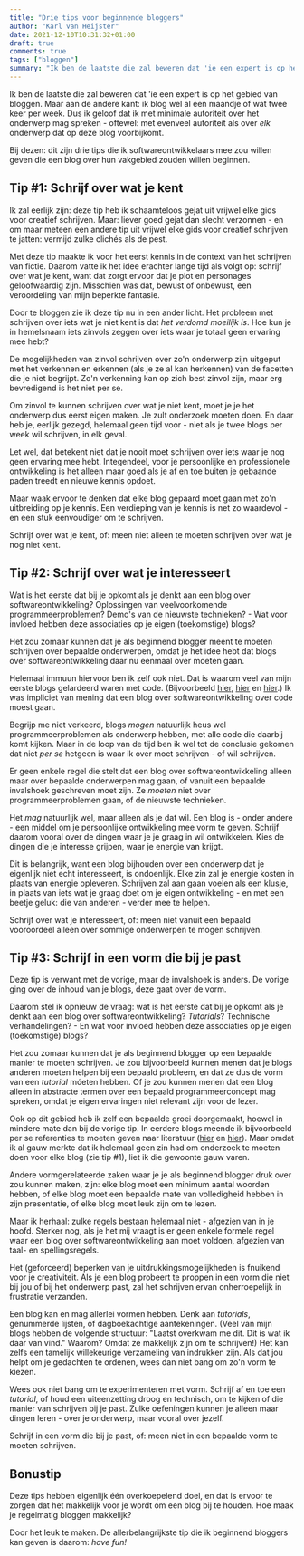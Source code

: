 ```yaml
---
title: "Drie tips voor beginnende bloggers"
author: "Karl van Heijster"
date: 2021-12-10T10:31:32+01:00
draft: true
comments: true
tags: ["bloggen"]
summary: "Ik ben de laatste die zal beweren dat 'ie een expert is op het gebied van bloggen. Maar aan de andere kant: ik blog wel al een maandje of wat twee keer per week. Dus ik geloof dat ik met minimale autoriteit over het onderwerp mag spreken - oftewel: met evenveel autoriteit als over *elk* onderwerp dat op deze blog voorbijkomt. Bij dezen: dit zijn drie tips die ik softwareontwikkelaars mee zou willen geven die een blog over hun vakgebied zouden willen beginnen."
---
```


Ik ben de laatste die zal beweren dat 'ie een expert is op het gebied van bloggen. Maar aan de andere kant: ik blog wel al een maandje of wat twee keer per week. Dus ik geloof dat ik met minimale autoriteit over het onderwerp mag spreken - oftewel: met evenveel autoriteit als over *elk* onderwerp dat op deze blog voorbijkomt.  


Bij dezen: dit zijn drie tips die ik softwareontwikkelaars mee zou willen geven die een blog over hun vakgebied zouden willen beginnen.


## Tip #1: Schrijf over wat je kent


Ik zal eerlijk zijn: deze tip heb ik schaamteloos gejat uit vrijwel elke gids voor creatief schrijven. Maar: liever goed gejat dan slecht verzonnen - en om maar meteen een andere tip uit vrijwel elke gids voor creatief schrijven te jatten: vermijd zulke clichés als de pest.


Met deze tip maakte ik voor het eerst kennis in de context van het schrijven van fictie. Daarom vatte ik het idee erachter lange tijd als volgt op: schrijf over wat je kent, want dat zorgt ervoor dat je plot en personages geloofwaardig zijn. Misschien was dat, bewust of onbewust, een veroordeling van mijn beperkte fantasie.


Door te bloggen zie ik deze tip nu in een ander licht. Het probleem met schrijven over iets wat je niet kent is dat *het verdomd moeilijk is*. Hoe kun je in hemelsnaam iets zinvols zeggen over iets waar je totaal geen ervaring mee hebt?


De mogelijkheden van zinvol schrijven over zo'n onderwerp zijn uitgeput met het verkennen en erkennen (als je ze al kan herkennen) van de facetten die je niet begrijpt. Zo'n verkenning kan op zich best zinvol zijn, maar erg bevredigend is het niet per se.


Om zinvol te kunnen schrijven over wat je niet kent, moet je je het onderwerp dus eerst eigen maken. Je zult onderzoek moeten doen. En daar heb je, eerlijk gezegd, helemaal geen tijd voor - niet als je twee blogs per week wil schrijven, in elk geval. 


Let wel, dat betekent niet dat je nooit moet schrijven over iets waar je nog geen ervaring mee hebt. Integendeel, voor je persoonlijke en professionele ontwikkeling is het alleen maar goed als je af en toe buiten je gebaande paden treedt en nieuwe kennis opdoet. 


Maar waak ervoor te denken dat elke blog gepaard moet gaan met zo'n uitbreiding op je kennis. Een verdieping van je kennis is net zo waardevol - en een stuk eenvoudiger om te schrijven.


Schrijf over wat je kent, of: meen niet alleen te moeten schrijven over wat je nog niet kent.


## Tip #2: Schrijf over wat je interesseert


Wat is het eerste dat bij je opkomt als je denkt aan een blog over softwareontwikkeling? Oplossingen van veelvoorkomende programmeerproblemen? Demo's van de nieuwste technieken? - Wat voor invloed hebben deze associaties op je eigen (toekomstige) blogs?


Het zou zomaar kunnen dat je als beginnend blogger meent te moeten schrijven over bepaalde onderwerpen, omdat je het idee hebt dat blogs over softwareontwikkeling daar nu eenmaal over moeten gaan. 


Helemaal immuun hiervoor ben ik zelf ook niet. Dat is waarom veel van mijn eerste blogs gelardeerd waren met code. (Bijvoorbeeld [hier](/blog/21/04/enums-switch-statements-en-solid-1/), [hier](/blog/21/06/bevat-deze-code-een-bug/) en [hier](/blog/21/07/eenvoudige-sql-versus-performante-sql/).) Ik was impliciet van mening dat een blog over softwareontwikkeling over code moest gaan.


Begrijp me niet verkeerd, blogs *mogen* natuurlijk heus wel programmeerproblemen als onderwerp hebben, met alle code die daarbij komt kijken. Maar in de loop van de tijd ben ik wel tot de conclusie gekomen dat niet *per se* hetgeen is waar ik over moet schrijven - of wil schrijven.


Er geen enkele regel die stelt dat een blog over softwareontwikkeling alleen maar over bepaalde onderwerpen mag gaan, of vanuit een bepaalde invalshoek geschreven moet zijn. Ze *moeten* niet over programmeerproblemen gaan, of de nieuwste technieken. 


Het *mag* natuurlijk wel, maar alleen als je dat wil. Een blog is - onder andere - een middel om je persoonlijke ontwikkeling mee vorm te geven. Schrijf daarom vooral over de dingen waar je je graag in wil ontwikkelen. Kies de dingen die je interesse grijpen, waar je energie van krijgt. 


Dit is belangrijk, want een blog bijhouden over een onderwerp dat je eigenlijk niet echt interesseert, is ondoenlijk. Elke zin zal je energie kosten in plaats van energie opleveren. Schrijven zal aan gaan voelen als een klusje, in plaats van iets wat je graag doet om je eigen ontwikkeling - en met een beetje geluk: die van anderen - verder mee te helpen.


Schrijf over wat je interesseert, of: meen niet vanuit een bepaald vooroordeel alleen over sommige onderwerpen te mogen schrijven.


## Tip #3: Schrijf in een vorm die bij je past


Deze tip is verwant met de vorige, maar de invalshoek is anders. De vorige ging over de inhoud van je blogs, deze gaat over de vorm.


Daarom stel ik opnieuw de vraag: wat is het eerste dat bij je opkomt als je denkt aan een blog over softwareontwikkeling? *Tutorials*? Technische verhandelingen? - En wat voor invloed hebben deze associaties op je eigen (toekomstige) blogs?


Het zou zomaar kunnen dat je als beginnend blogger op een bepaalde manier te moeten schrijven. Je zou bijvoorbeeld kunnen menen dat je blogs anderen moeten helpen bij een bepaald probleem, en dat ze dus de vorm van een *tutorial* móeten hebben. Of je zou kunnen menen dat een blog alleen in abstracte termen over een bepaald programmeerconcept mag spreken, omdat je eigen ervaringen niet relevant zijn voor de lezer.


Ook op dit gebied heb ik zelf een bepaalde groei doorgemaakt, hoewel in mindere mate dan bij de vorige tip. In eerdere blogs meende ik bijvoorbeeld per se referenties te moeten geven naar literatuur ([hier](/21/04/schud-je-sprint-review-eens-op/) en [hier](/blog/21/05/wat-wil-je-zijn-een-architect-of-een-ontwikkelaar/)). Maar omdat ik al gauw merkte dat ik helemaal geen zin had om onderzoek te moeten doen voor elke blog (zie tip #1), liet ik die gewoonte gauw varen.


Andere vormgerelateerde zaken waar je je als beginnend blogger druk over zou kunnen maken, zijn: elke blog moet een minimum aantal woorden hebben, of elke blog moet een bepaalde mate van volledigheid hebben in zijn presentatie, of elke blog moet leuk zijn om te lezen. 


Maar ik herhaal: zulke regels bestaan helemaal niet - afgezien van in je hoofd. Sterker nog, als je het mij vraagt is er geen enkele formele regel waar een blog over softwareontwikkeling aan moet voldoen, afgezien van taal- en spellingsregels. 


Het (geforceerd) beperken van je uitdrukkingsmogelijkheden is fnuikend voor je creativiteit. Als je een blog probeert te proppen in een vorm die niet bij jou of bij het onderwerp past, zal het schrijven ervan onherroepelijk in frustratie verzanden.


Een blog kan en mag allerlei vormen hebben. Denk aan *tutorials*, genummerde lijsten, of dagboekachtige aantekeningen. (Veel van mijn blogs hebben de volgende structuur: "Laatst overkwam me dit. Dit is wat ik daar van vind." Waarom? Omdat ze makkelijk zijn om te schrijven!) Het kan zelfs een tamelijk willekeurige verzameling van indrukken zijn. Als dat jou helpt om je gedachten te ordenen, wees dan niet bang om zo'n vorm te kiezen.


Wees ook niet bang om te experimenteren met vorm. Schrijf af en toe een *tutorial*, of houd een uiteenzetting droog en technisch, om te kijken of die manier van schrijven bij je past. Zulke oefeningen kunnen je alleen maar dingen leren - over je onderwerp, maar vooral over jezelf.


Schrijf in een vorm die bij je past, of: meen niet in een bepaalde vorm te moeten schrijven.


## Bonustip


Deze tips hebben eigenlijk één overkoepelend doel, en dat is ervoor te zorgen dat het makkelijk voor je wordt om een blog bij te houden. Hoe maak je regelmatig bloggen makkelijk? 


Door het leuk te maken. De allerbelangrijkste tip die ik beginnend bloggers kan geven is daarom: *have fun!*
